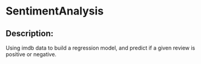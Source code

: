 # SentimentAnalysis
## Description:
Using imdb data to build a regression model, and predict if a given review is positive or negative.
